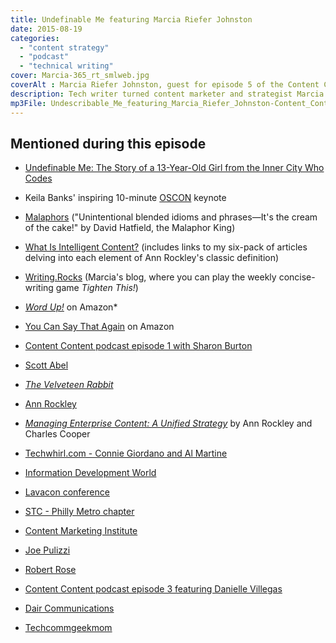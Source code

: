 ```yaml
---
title: Undefinable Me featuring Marcia Riefer Johnston
date: 2015-08-19
categories:
  - "content strategy"
  - "podcast"
  - "technical writing"
cover: Marcia-365_rt_smlweb.jpg
coverAlt : Marcia Riefer Johnston, guest for episode 5 of the Content Content podcast
description: Tech writer turned content marketer and strategist Marcia Riefer Johnston discusses her career transitions, her two highly rated books, and her strong love of Strunk and White.
mp3File: Undescribable_Me_featuring_Marcia_Riefer_Johnston-Content_Content_podcast_episode_5.mp3
---
```

## Mentioned during this episode

- [Undefinable Me: The Story of a 13-Year-Old Girl from the Inner City Who Codes](http://www.mtv.com/news/2226440/teen-programmer-speech/)
- Keila Banks' inspiring 10-minute [OSCON](http://www.oscon.com/) keynote

- [Malaphors](http://malaphors.com/) ("Unintentional blended idioms and phrases&mdash;It's the cream of the cake!" by David Hatfield, the Malaphor King)

- [What Is Intelligent Content?](http://contentmarketinginstitute.com/intelligent-content/what-is-intelligent-content/) (includes links to my six-pack of articles delving into each element of Ann Rockley's classic definition)

- [Writing.Rocks](http://writing.rocks/) (Marcia's blog, where you can play the weekly concise-writing game *Tighten This!*)

- [*Word Up!*](http://www.amazon.com/gp/product/B00CYSB2IK) on Amazon\*

- [You Can Say That Again](http://www.amazon.com/You-Can-Say-That-Again-ebook/dp/B00VSBRB0M) on Amazon

- [Content Content podcast episode 1 with Sharon Burton](../2015-02-06-introducing-the-content-content-podcast/)

- [Scott Abel](http://thecontentwrangler.com)

- [*The Velveteen Rabbit*](https://en.wikipedia.org/wiki/The_Velveteen_Rabbit)

- [Ann Rockley](https://en.wikipedia.org/wiki/Ann_Rockley)

- [*Managing Enterprise Content: A Unified Strategy*](http://www.amazon.com/Managing-Enterprise-Content-Unified-Strategy/dp/032181536X) by Ann Rockley and Charles Cooper

- [Techwhirl.com - Connie Giordano and Al Martine](http://techwhirl.com)

- [Information Development World](http://www.informationdevelopmentworld.com/)

- [Lavacon conference](http://lavacon.org)

- [STC - Philly Metro chapter](http://stcpmc.org/)

- [Content Marketing Institute](http://contentmarketinginstitute.com/)

- [Joe Pulizzi](http://www.joepulizzi.com/)

- [Robert Rose](http://robertrose.me/)

- [Content Content podcast episode 3 featuring Danielle Villegas](../2015-04-28-content-content-podcast-fire-fingers-featuring-danielle-villegas-episode-3)

- [Dair Communications](http://www.daircomm.com/)

- [Techcommgeekmom](http://techcommgeekmom.com)

